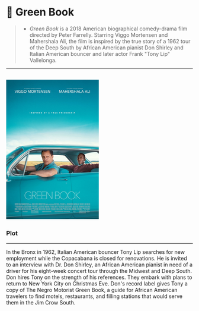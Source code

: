 # 📗 Green Book   
>+ *Green Book* is a 2018 American biographical comedy-drama film directed by Peter Farrelly. Starring Viggo Mortensen and Mahershala Ali, the film is inspired by the true story of a 1962 tour of the Deep South by African American pianist Don Shirley and Italian American bouncer and later actor Frank "Tony Lip" Vallelonga.
---
![greenbook](greenbook.jpg)
---
### Plot 
---
In the Bronx in 1962, Italian American bouncer Tony Lip searches for new employment while the Copacabana is closed for renovations. He is invited to an interview with Dr. Don Shirley, an African American pianist in need of a driver for his eight-week concert tour through the Midwest and Deep South. Don hires Tony on the strength of his references. They embark with plans to return to New York City on Christmas Eve. Don's record label gives Tony a copy of The Negro Motorist Green Book, a guide for African American travelers to find motels, restaurants, and filling stations that would serve them in the Jim Crow South. 
